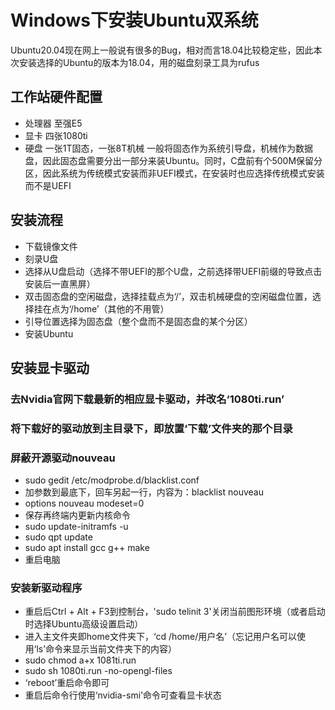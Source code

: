 # Windows下安装Ubuntu双系统
Ubuntu20.04现在网上一般说有很多的Bug，相对而言18.04比较稳定些，因此本次安装选择的Ubuntu的版本为18.04，用的磁盘刻录工具为rufus
## 工作站硬件配置
- 处理器 至强E5
- 显卡 四张1080ti
- 硬盘 一张1T固态，一张8T机械
一般将固态作为系统引导盘，机械作为数据盘，因此固态盘需要分出一部分来装Ubuntu。同时，C盘前有个500M保留分区，因此系统为传统模式安装而非UEFI模式，在安装时也应选择传统模式安装而不是UEFI
## 安装流程
- 下载镜像文件
- 刻录U盘
- 选择从U盘启动（选择不带UEFI的那个U盘，之前选择带UEFI前缀的导致点击安装后一直黑屏）
- 双击固态盘的空闲磁盘，选择挂载点为‘/’，双击机械硬盘的空闲磁盘位置，选择挂在点为‘/home’（其他的不用管）
- 引导位置选择为固态盘（整个盘而不是固态盘的某个分区）
- 安装Ubuntu
## 安装显卡驱动
### 去Nvidia官网下载最新的相应显卡驱动，并改名‘1080ti.run’
### 将下载好的驱动放到主目录下，即放置‘下载’文件夹的那个目录
### 屏蔽开源驱动nouveau
- sudo gedit /etc/modprobe.d/blacklist.conf
- 加参数到最底下，回车另起一行，内容为：blacklist nouveau
- options nouveau modeset=0
- 保存再终端内更新内核命令
- sudo update-initramfs -u
- sudo qpt update
- sudo apt install gcc g++ make
- 重启电脑
### 安装新驱动程序
- 重启后Ctrl + Alt + F3到控制台，'sudo telinit 3'关闭当前图形环境（或者启动时选择Ubuntu高级设置启动） 
- 进入主文件夹即home文件夹下，‘cd /home/用户名’（忘记用户名可以使用‘ls’命令来显示当前文件夹下的内容）
- sudo chmod a+x 1081ti.run
- sudo sh 1080ti.run -no-opengl-files
- ‘reboot’重启命令即可
- 重启后命令行使用‘nvidia-smi’命令可查看显卡状态
